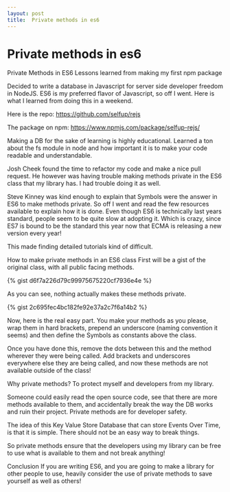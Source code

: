 ```yaml
---
layout: post
title:  Private methods in es6
---
```


# Private methods in es6

Private Methods in ES6
Lessons learned from making my first npm package

Decided to write a database in Javascript for server side developer freedom in NodeJS. ES6 is my preferred flavor of Javascript, so off I went. Here is what I learned from doing this in a weekend.

Here is the repo: https://github.com/selfup/rejs

The package on npm: https://www.npmjs.com/package/selfup-rejs/

Making a DB for the sake of learning is highly educational. Learned a ton about the fs module in node and how important it is to make your code readable and understandable.

Josh Cheek found the time to refactor my code and make a nice pull request. He however was having trouble making methods private in the ES6 class that my library has. I had trouble doing it as well.

Steve Kinney was kind enough to explain that Symbols were the answer in ES6 to make methods private. So off I went and read the few resources available to explain how it is done. Even though ES6 is technically last years standard, people seem to be quite slow at adopting it. Which is crazy, since ES7 is bound to be the standard this year now that ECMA is releasing a new version every year!

This made finding detailed tutorials kind of difficult.

How to make private methods in an ES6 class
First will be a gist of the original class, with all public facing methods.

{% gist d6f7a226d79c99975675220cf7936e4e %}

As you can see, nothing actually makes these methods private.

{% gist 2c695fec4bc182fe92e37a2c7f6a14b2 %}

Now, here is the real easy part. You make your methods as you please, wrap them in hard brackets, prepend an underscore (naming convention it seems) and then define the Symbols as constants above the class.

Once you have done this, remove the dots between this and the method wherever they were being called. Add brackets and underscores everywhere else they are being called, and now these methods are not available outside of the class!

Why private methods?
To protect myself and developers from my library.

Someone could easily read the open source code, see that there are more methods available to them, and accidentally break the way the DB works and ruin their project. Private methods are for developer safety.

The idea of this Key Value Store Database that can store Events Over Time, is that it is simple. There should not be an easy way to break things.

So private methods ensure that the developers using my library can be free to use what is available to them and not break anything!

Conclusion
If you are writing ES6, and you are going to make a library for other people to use, heavily consider the use of private methods to save yourself as well as others!
